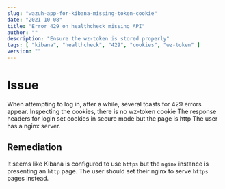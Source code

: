 ```yaml
---
slug: "wazuh-app-for-kibana-missing-token-cookie"
date: "2021-10-08"
title: "Error 429 on healthcheck missing API"
author: ""
description: "Ensure the wz-token is stored properly"
tags: [ "kibana", "healthcheck", "429", "cookies", "wz-token" ]
version: ""
---
```


# Issue

When attempting to log in, after a while, several toasts for 429 errors appear.
Inspecting the cookies, there is no wz-token cookie
The response headers for login set cookies in secure mode but the page is http
The user has a nginx server.

## Remediation

It seems like Kibana is configured to use `https` but the `nginx` instance is presenting an `http` page. The user should set their nginx to serve `https` pages instead.
